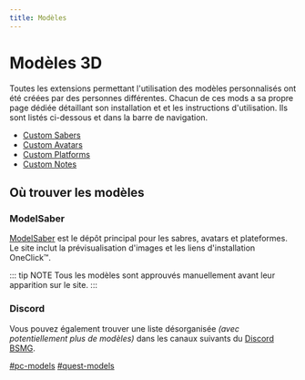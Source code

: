```yaml
---
title: Modèles
---
```

# Modèles 3D
Toutes les extensions permettant l'utilisation des modèles personnalisés ont été créées par des personnes différentes. Chacun de ces mods a sa propre page dédiée détaillant son installation et et les instructions d'utilisation. Ils sont listés ci-dessous et dans la barre de navigation.

* [Custom Sabers](./custom-sabers.md)
* [Custom Avatars](./custom-avatars.md)
* [Custom Platforms](./custom-platforms.md)
* [Custom Notes](./custom-notes.md)

## Où trouver les modèles
### ModelSaber
[ModelSaber](https://modelsaber.com/) est le dépôt principal pour les sabres, avatars et plateformes.
Le site inclut la prévisualisation d'images et les liens d'installation OneClick&trade;.

::: tip NOTE
Tous les modèles sont approuvés manuellement avant leur apparition sur le site.
:::

### Discord
Vous pouvez également trouver une liste désorganisée _(avec potentiellement plus de modèles)_ dans les canaux suivants du [Discord BSMG](https://discord.gg/beatsabermods).

[#pc-models](https://discordapp.com/channels/441805394323439646/599741466201423872/)
[#quest-models](https://discordapp.com/channels/441805394323439646/599740655857827850/)
